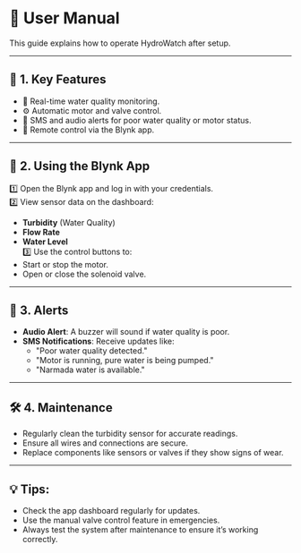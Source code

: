 # 📖 User Manual  

This guide explains how to operate HydroWatch after setup.  

---

## 🔑 **1. Key Features**  
- 🌊 Real-time water quality monitoring.  
- ⚙️ Automatic motor and valve control.  
- 📲 SMS and audio alerts for poor water quality or motor status.  
- 🔄 Remote control via the Blynk app.  

---

## 📲 **2. Using the Blynk App**  
1️⃣ Open the Blynk app and log in with your credentials.  
2️⃣ View sensor data on the dashboard:  
   - **Turbidity** (Water Quality)  
   - **Flow Rate**  
   - **Water Level**  
3️⃣ Use the control buttons to:  
   - Start or stop the motor.  
   - Open or close the solenoid valve.  

---

## 🔔 **3. Alerts**  
- **Audio Alert**: A buzzer will sound if water quality is poor.  
- **SMS Notifications**: Receive updates like:  
  - "Poor water quality detected."  
  - "Motor is running, pure water is being pumped."  
  - "Narmada water is available."  

---

## 🛠️ **4. Maintenance**  
- Regularly clean the turbidity sensor for accurate readings.  
- Ensure all wires and connections are secure.  
- Replace components like sensors or valves if they show signs of wear.  

---

## 💡 Tips:  
- Check the app dashboard regularly for updates.  
- Use the manual valve control feature in emergencies.  
- Always test the system after maintenance to ensure it’s working correctly.  
